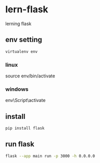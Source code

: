 # lern-flask
lerning flask

## env setting 

```sh
virtualenv env
```
### linux

source env/bin/activate

### windows

env\Script\activate

## install 

```sh
pip install flask
```

## run flask

```sh
flask --app main run -p 3000 -h 0.0.0.0
```
